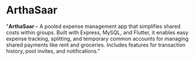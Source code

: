 # ArthaSaar
"**ArthaSaar** – A pooled expense management app that simplifies shared costs within groups. Built with Express, MySQL, and Flutter, it enables easy expense tracking, splitting, and temporary common accounts for managing shared payments like rent and groceries. Includes features for transaction history, pool invites, and notifications."
